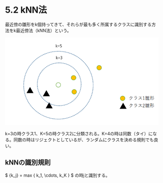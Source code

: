 # 5.2 kNN法

最近傍の雛形をk個持ってきて、それらが最も多く所属するクラスに識別する方法をk最近傍法（kNN法）という。  

<img src="./kNN.png">  

k=3の時クラス1、K=5の時クラス2に分類される。K=4の時は同数（タイ）になる。同数の時はリジェクトとしているが、ランダムにクラスを決める規則でも良い。  

## kNNの識別規則
 $ \{k_j} = max \{ k_1, \cdots, k_K \} $ の時jと識別する。  









